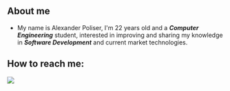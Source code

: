 ## About me
- My name is Alexander Poliser, I'm 22 years old and a ***Computer Engineering*** student, interested in improving and sharing my knowledge in ***Software Development*** and current market technologies.

 ## How to reach me:
  
<div>
  <a href="https://www.linkedin.com/in/alexander-poliser-8a4aa91a3/" target="_blank"><img src="https://img.shields.io/badge/LinkedIn-0077B5?style=for-the-badge&logo=linkedin&logoColor=white"></a>
</div>
